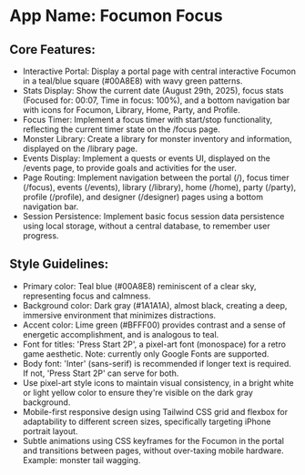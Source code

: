 # **App Name**: Focumon Focus

## Core Features:

- Interactive Portal: Display a portal page with central interactive Focumon in a teal/blue square (#00A8E8) with wavy green patterns.
- Stats Display: Show the current date (August 29th, 2025), focus stats (Focused for: 00:07, Time in focus: 100%), and a bottom navigation bar with icons for Focumon, Library, Home, Party, and Profile.
- Focus Timer: Implement a focus timer with start/stop functionality, reflecting the current timer state on the /focus page.
- Monster Library: Create a library for monster inventory and information, displayed on the /library page.
- Events Display: Implement a quests or events UI, displayed on the /events page, to provide goals and activities for the user.
- Page Routing: Implement navigation between the portal (/), focus timer (/focus), events (/events), library (/library), home (/home), party (/party), profile (/profile), and designer (/designer) pages using a bottom navigation bar.
- Session Persistence: Implement basic focus session data persistence using local storage, without a central database, to remember user progress.

## Style Guidelines:

- Primary color: Teal blue (#00A8E8) reminiscent of a clear sky, representing focus and calmness.
- Background color: Dark gray (#1A1A1A), almost black, creating a deep, immersive environment that minimizes distractions.
- Accent color: Lime green (#BFFF00) provides contrast and a sense of energetic accomplishment, and is analogous to teal.
- Font for titles: 'Press Start 2P', a pixel-art font (monospace) for a retro game aesthetic. Note: currently only Google Fonts are supported.
- Body font: 'Inter' (sans-serif) is recommended if longer text is required. If not, 'Press Start 2P' can serve for both.
- Use pixel-art style icons to maintain visual consistency, in a bright white or light yellow color to ensure they're visible on the dark gray background.
- Mobile-first responsive design using Tailwind CSS grid and flexbox for adaptability to different screen sizes, specifically targeting iPhone portrait layout.
- Subtle animations using CSS keyframes for the Focumon in the portal and transitions between pages, without over-taxing mobile hardware. Example: monster tail wagging.